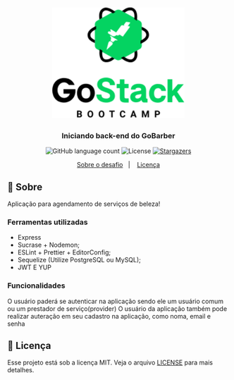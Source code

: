 <h1 align="center">
  <img alt="gobarber" title="GoBarber" src=".github/logo.png" width="300px" />
</h1>

<h3 align="center">
  Iniciando back-end do GoBarber
</h3>

<p align="center">
  <img alt="GitHub language count" src="https://img.shields.io/github/languages/count/heliton1988/gostack-gobarber-node?color=%2304D361">

  <img alt="License" src="https://img.shields.io/badge/license-MIT-%2304D361">

  <a href="https://github.com/heliton1988/gostack-gobarber-node/stargazers">
    <img alt="Stargazers" src="https://img.shields.io/github/stars/heliton1988/gostack-gobarber-node?style=social">
  </a>
</p>

<p align="center">
  <a href="#rocket-sobre-o-desafio">Sobre o desafio</a>&nbsp;&nbsp;&nbsp;|&nbsp;&nbsp;&nbsp;
  <a href="#memo-licença">Licença</a>
</p>

## :rocket: Sobre

Aplicação para agendamento de serviços de beleza!

### **Ferramentas utilizadas**

- Express
- Sucrase + Nodemon;
- ESLint + Prettier + EditorConfig;
- Sequelize (Utilize PostgreSQL ou MySQL);
- JWT E YUP

### **Funcionalidades**

O usuário paderá se autenticar na aplicação sendo ele um usuário comum ou um prestador de serviço(provider)
O usuário da aplicação também pode realizar auteração em seu cadastro na aplicação, como noma, email e senha


## :memo: Licença

Esse projeto está sob a licença MIT. Veja o arquivo [LICENSE](LICENSE.md) para mais detalhes.


